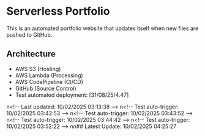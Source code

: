 # Serverless Portfolio

This is an automated portfolio website that updates itself when new files are pushed to GitHub.

## Architecture
- AWS S3 (Hosting)
- AWS Lambda (Processing)
- AWS CodePipeline (CI/CD)
- GitHub (Source Control)
- Test automated deployment: [31/08/25/4.47]

\ n < ! - -   L a s t   u p d a t e d :   1 0 / 0 2 / 2 0 2 5   0 3 : 1 3 : 3 8   - - > 
 
 \ n < ! - -   T e s t   a u t o - t r i g g e r :   1 0 / 0 2 / 2 0 2 5   0 3 : 4 2 : 5 3   - - > 
 
 \ n < ! - -   T e s t   a u t o - t r i g g e r :   1 0 / 0 2 / 2 0 2 5   0 3 : 4 3 : 5 2   - - > 
 
 \ n < ! - -   T e s t   a u t o - t r i g g e r :   1 0 / 0 2 / 2 0 2 5   0 3 : 4 4 : 4 2   - - > 
 
 \ n < ! - -   T e s t   a u t o - t r i g g e r :   1 0 / 0 2 / 2 0 2 5   0 3 : 5 2 : 2 2   - - > 
 
 \ n \ n # #   L a t e s t   U p d a t e :   1 0 / 0 2 / 2 0 2 5   0 4 : 2 5 : 2 7 

 
 
